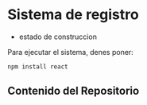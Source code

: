<h1>Sistema de registro</h1>

- estado de construccion

Para ejecutar el sistema, denes poner:

```npm install react```

<h2>Contenido del Repositorio</h2>
